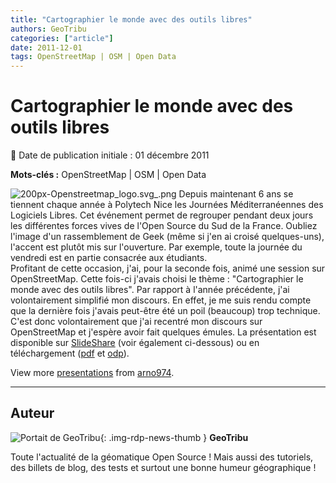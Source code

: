 ```yaml
---
title: "Cartographier le monde avec des outils libres"
authors: GeoTribu
categories: ["article"]
date: 2011-12-01
tags: OpenStreetMap | OSM | Open Data
---
```


# Cartographier le monde avec des outils libres

:calendar: Date de publication initiale : 01 décembre 2011

**Mots-clés :** OpenStreetMap | OSM | Open Data

![200px-Openstreetmap_logo.svg_.png](http://geotribu.net/sites/default/files/Tuto/img/Blog/OSM/200px-Openstreetmap_logo.svg_.png) Depuis maintenant 6 ans se tiennent chaque année à Polytech Nice les Journées Méditerranéennes des Logiciels Libres. Cet événement permet de regrouper pendant deux jours les différentes forces vives de l'Open Source du Sud de la France. Oubliez l'image d'un rassemblement de Geek (même si j'en ai croisé quelques-uns), l'accent est plutôt mis sur l'ouverture. Par exemple, toute la journée du vendredi est en partie consacrée aux étudiants.  
Profitant de cette occasion, j'ai, pour la seconde fois, animé une session sur OpenStreetMap. Cette fois-ci j'avais choisi le thème : "Cartographier le monde avec des outils libres". Par rapport à l'année précédente, j'ai volontairement simplifié mon discours. En effet, je me suis rendu compte que la dernière fois j'avais peut-être été un poil (beaucoup) trop technique. C'est donc volontairement que j'ai recentré mon discours sur OpenStreetMap et j'espère avoir fait quelques émules. La présentation est disponible sur [SlideShare](https://www.slideshare.net/arno974/osm-prez-jm2larnaudv) (voir également ci-dessous) ou en téléchargement ([pdf](http://geotribu.net/sites/default/files/osm_prez_jm2l_arnaudV.pdf) et [odp](http://geotribu.net/sites/default/files/osm_prez_jm2l.odp)).

View more [presentations](https://www.slideshare.net/) from [arno974](https://www.slideshare.net/arno974).

----

## Auteur

![Portait de GeoTribu](https://cdn.geotribu.fr/img/internal/charte/geotribu_logo_64x64.png){: .img-rdp-news-thumb }
**GeoTribu**

Toute l'actualité de la géomatique Open Source ! Mais aussi des tutoriels, des billets de blog, des tests et surtout une bonne humeur géographique !
